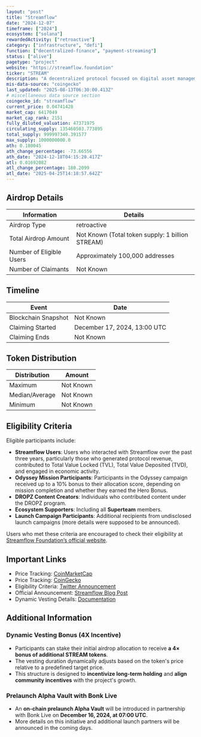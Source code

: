 ```yaml
---
layout: "post"
title: "Streamflow"
date: "2024-12-07"
timeframe: ["2024"]
ecosystem: ["solana"]
rewardedActivity: ["retroactive"]
category: ["infrastructure", "defi"]
function: ["decentralized-finance", "payment-streaming"]
status: ["alive"]
pagetype: "project"
website: "https://streamflow.foundation"
ticker: "STREAM"
description: "A decentralized protocol focused on digital asset management, including token streaming, vesting, and incentive alignment."
mis-data-source: "coingecko"
last_updated: "2025-08-13T06:30:00.413Z"
# miscellaneous data source section
coingecko_id: "streamflow"
current_price: 0.04741428
market_cap: 6417049
market_cap_rank: 2151
fully_diluted_valuation: 47371975
circulating_supply: 135460503.773895
total_supply: 999997340.391577
max_supply: 1000000000.0
ath: 0.180045
ath_change_percentage: -73.66556
ath_date: "2024-12-18T04:15:20.417Z"
atl: 0.01692082
atl_change_percentage: 180.2099
atl_date: "2025-04-25T14:18:57.642Z"
---
```


## Airdrop Details

| Information              | Details                                          |
| ------------------------ | ------------------------------------------------ |
| Airdrop Type             | retroactive                                      |
| Total Airdrop Amount     | Not Known (Total token supply: 1 billion STREAM) |
| Number of Eligible Users | Approximately 100,000 addresses                  |
| Number of Claimants      | Not Known                                        |

## Timeline

| Event               | Date                         |
| ------------------- | ---------------------------- |
| Blockchain Snapshot | Not Known                    |
| Claiming Started    | December 17, 2024, 13:00 UTC |
| Claiming Ends       | Not Known                    |

## Token Distribution

| Distribution   | Amount    |
| -------------- | --------- |
| Maximum        | Not Known |
| Median/Average | Not Known |
| Minimum        | Not Known |

## Eligibility Criteria

Eligible participants include:

- **Streamflow Users**: Users who interacted with Streamflow over the past three years, particularly those who generated protocol revenue, contributed to Total Value Locked (TVL), Total Value Deposited (TVD), and engaged in economic activity.
- **Odyssey Mission Participants**: Participants in the Odyssey campaign received up to a 10% bonus to their allocation score, depending on mission completion and whether they earned the Hero Bonus.
- **DROPZ Content Creators**: Individuals who contributed content under the DROPZ program.
- **Ecosystem Supporters**: Including all **Superteam** members.
- **Launch Campaign Participants**: Additional recipients from undisclosed launch campaigns (more details were supposed to be announced).

Users who met these criteria are encouraged to check their eligibility at [Streamflow Foundation’s official website](https://streamflow.foundation).

## Important Links

- Price Tracking: [CoinMarketCap](https://coinmarketcap.com/currencies/streamflow)
- Price Tracking: [CoinGecko](https://www.coingecko.com/en/coins/streamflow)
- Eligibility Criteria: [Twitter Announcement](https://x.com/StreamflowFDN/status/1865039981208846633)
- Official Announcement: [Streamflow Blog Post](https://docs.streamflow.foundation/en/articles/10174556-dynamic-vested-airdrop)
- Dynamic Vesting Details: [Documentation](https://docs.streamflow.foundation/en/articles/10174556-dynamic-vested-airdrop)

## Additional Information

### **Dynamic Vesting Bonus (4X Incentive)**

- Participants can stake their initial airdrop allocation to receive **a 4× bonus of additional STREAM tokens**.
- The vesting duration dynamically adjusts based on the token's price relative to a predefined target price.
- This structure is designed to **incentivize long-term holding** and **align community incentives** with the project's growth.

### **Prelaunch Alpha Vault with Bonk Live**

- An **on-chain prelaunch Alpha Vault** will be introduced in partnership with Bonk Live on **December 16, 2024, at 07:00 UTC**.
- More details on this initiative and additional launch partners will be announced in the coming days.